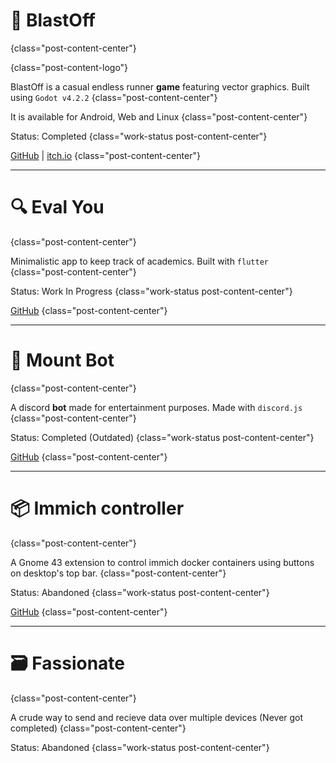 
# 🚀 BlastOff
{class="post-content-center"}

<!-- ![BlastOff Logo](/images/projects/blastoff-title.svg) -->
{class="post-content-logo"}

BlastOff is a casual endless runner __game__ featuring vector graphics.
Built using `Godot v4.2.2`
{class="post-content-center"}

It is available for Android, Web and Linux
{class="post-content-center"}

Status: Completed
{class="work-status post-content-center"}

[GitHub](https://github.com/Ranger-NF/BlastOff) | [itch.io](https://ranger-nf.itch.io/blastoff)
{class="post-content-center"}

---

# 🔍 Eval You
{class="post-content-center"}

Minimalistic app to keep track of academics.
Built with `flutter`
{class="post-content-center"}

Status: Work In Progress
{class="work-status post-content-center"}

[GitHub](https://github.com/Ranger-NF/Eval-You)
{class="post-content-center"}

---

# 🗻 Mount Bot
{class="post-content-center"}

A discord __bot__ made for entertainment purposes.
Made with `discord.js`
{class="post-content-center"}

Status: Completed (Outdated)
{class="work-status post-content-center"}

[GitHub](https://github.com/Ranger-NF/Mount-JS)
{class="post-content-center"}

---

# 📦 Immich controller
{class="post-content-center"}

A Gnome 43 extension to control immich docker containers using buttons on desktop's top bar.
{class="post-content-center"}

Status: Abandoned
{class="work-status post-content-center"}

[GitHub](https://github.com/Ranger-NF/immich-controller)
{class="post-content-center"}

---

# 🗃 Fassionate
{class="post-content-center"}

A crude way to send and recieve data over multiple devices (Never got completed)
{class="post-content-center"}

Status: Abandoned
{class="work-status post-content-center"}
